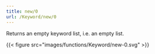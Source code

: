 ```yaml
---
title: new/0
url: /Keyword/new/0
---
```



Returns an empty keyword list, i.e. an empty list.

{{< figure src="images/functions/Keyword/new-0.svg" >}}
